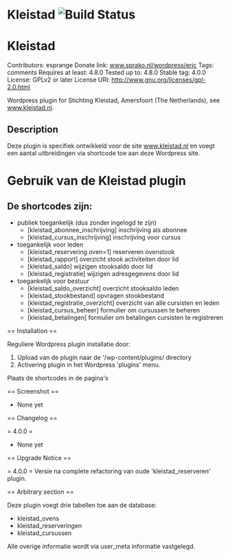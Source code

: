 # Kleistad ![Build Status](https://travis-ci.org/esprange/kleistad.png)

# Kleistad
Contributors: esprange
Donate link: www.sprako.nl/wordpress/eric
Tags: comments
Requires at least: 4.8.0
Tested up to: 4.8.0
Stable tag: 4.0.0
License: GPLv2 or later
License URI: http://www.gnu.org/licenses/gpl-2.0.html

Wordpress plugin for Stichting Kleistad, Amersfoort (The Netherlands), see www.kleistad.nl.

## Description

Deze plugin is specifiek ontwikkeld voor de site www.kleistad.nl en voegt een aantal uitbreidingen via shortcode toe aan deze Wordpress site.

# Gebruik van de Kleistad plugin

## De shortcodes zijn: 
* publiek toegankelijk (dus zonder ingelogd te zijn)
    + [kleistad_abonnee_inschrijving] inschrijving als abonnee
    + [kleistad_cursus_inschrijving] inschrijving voor cursus
* toegankelijk voor leden
    + [kleistad_reservering oven=1] reserveren ovenstook
    + [kleistad_rapport] overzicht stook activiteiten door lid
    + [kleistad_saldo] wijzigen stooksaldo door lid
    + [kleistad_registratie] wijzigen adresgegevens door lid
* toegankelijk voor bestuur
    + [kleistad_saldo_overzicht] overzicht stooksaldo leden
    + [kleistad_stookbestand] opvragen stookbestand
    + [kleistad_registratie_overzicht] overzicht van alle cursisten en leden
    + [kleistad_cursus_beheer] formulier om cursussen te beheren
    + [kleistad_betalingen] formulier om betalingen cursisten te registreren

== Installation ==

Reguliere Wordpress plugin installatie door:
1. Upload van de plugin naar de '/wp-content/plugins/ directory
2. Activering plugin in het Wordpress 'plugins' menu.

Plaats de shortcodes in de pagina's

== Screenshot ==
* None yet

== Changelog ==

= 4.0.0 =
* None yet

== Upgrade Notice ==

= 4.0.0 =
Versie na complete refactoring van oude 'kleistad_reserveren' plugin.

== Arbitrary section ==

Deze plugin voegt drie tabellen toe aan de database:

* kleistad_ovens
* kleistad_reserveringen
* kleistad_cursussen

Alle overige informatie wordt via user_meta informatie vastgelegd.
